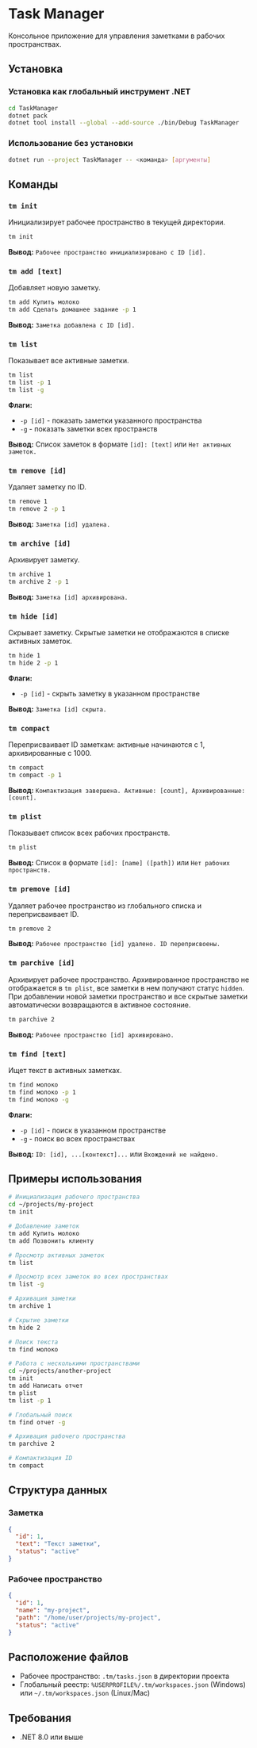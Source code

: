 # Task Manager

Консольное приложение для управления заметками в рабочих пространствах.

## Установка

### Установка как глобальный инструмент .NET

```bash
cd TaskManager
dotnet pack
dotnet tool install --global --add-source ./bin/Debug TaskManager
```

### Использование без установки

```bash
dotnet run --project TaskManager -- <команда> [аргументы]
```

## Команды

### `tm init`

Инициализирует рабочее пространство в текущей директории.

```bash
tm init
```

**Вывод:** `Рабочее пространство инициализировано с ID [id].`

### `tm add [text]`

Добавляет новую заметку.

```bash
tm add Купить молоко
tm add Сделать домашнее задание -p 1
```

**Вывод:** `Заметка добавлена с ID [id].`

### `tm list`

Показывает все активные заметки.

```bash
tm list
tm list -p 1
tm list -g
```

**Флаги:**
- `-p [id]` - показать заметки указанного пространства
- `-g` - показать заметки всех пространств

**Вывод:** Список заметок в формате `[id]: [text]` или `Нет активных заметок.`

### `tm remove [id]`

Удаляет заметку по ID.

```bash
tm remove 1
tm remove 2 -p 1
```

**Вывод:** `Заметка [id] удалена.`

### `tm archive [id]`

Архивирует заметку.

```bash
tm archive 1
tm archive 2 -p 1
```

**Вывод:** `Заметка [id] архивирована.`

### `tm hide [id]`

Скрывает заметку. Скрытые заметки не отображаются в списке активных заметок.

```bash
tm hide 1
tm hide 2 -p 1
```

**Флаги:**
- `-p [id]` - скрыть заметку в указанном пространстве

**Вывод:** `Заметка [id] скрыта.`

### `tm compact`

Переприсваивает ID заметкам: активные начинаются с 1, архивированные с 1000.

```bash
tm compact
tm compact -p 1
```

**Вывод:** `Компактизация завершена. Активные: [count], Архивированные: [count].`

### `tm plist`

Показывает список всех рабочих пространств.

```bash
tm plist
```

**Вывод:** Список в формате `[id]: [name] ([path])` или `Нет рабочих пространств.`

### `tm premove [id]`

Удаляет рабочее пространство из глобального списка и переприсваивает ID.

```bash
tm premove 2
```

**Вывод:** `Рабочее пространство [id] удалено. ID переприсвоены.`

### `tm parchive [id]`

Архивирует рабочее пространство. Архивированное пространство не отображается в `tm plist`, все заметки в нем получают статус `hidden`. При добавлении новой заметки пространство и все скрытые заметки автоматически возвращаются в активное состояние.

```bash
tm parchive 2
```

**Вывод:** `Рабочее пространство [id] архивировано.`

### `tm find [text]`

Ищет текст в активных заметках.

```bash
tm find молоко
tm find молоко -p 1
tm find молоко -g
```

**Флаги:**
- `-p [id]` - поиск в указанном пространстве
- `-g` - поиск во всех пространствах

**Вывод:** `ID: [id], ...[контекст]...` или `Вхождений не найдено.`

## Примеры использования

```bash
# Инициализация рабочего пространства
cd ~/projects/my-project
tm init

# Добавление заметок
tm add Купить молоко
tm add Позвонить клиенту

# Просмотр активных заметок
tm list

# Просмотр всех заметок во всех пространствах
tm list -g

# Архивация заметки
tm archive 1

# Скрытие заметки
tm hide 2

# Поиск текста
tm find молоко

# Работа с несколькими пространствами
cd ~/projects/another-project
tm init
tm add Написать отчет
tm plist
tm list -p 1

# Глобальный поиск
tm find отчет -g

# Архивация рабочего пространства
tm parchive 2

# Компактизация ID
tm compact
```

## Структура данных

### Заметка
```json
{
  "id": 1,
  "text": "Текст заметки",
  "status": "active"
}
```

### Рабочее пространство
```json
{
  "id": 1,
  "name": "my-project",
  "path": "/home/user/projects/my-project",
  "status": "active"
}
```

## Расположение файлов

- Рабочее пространство: `.tm/tasks.json` в директории проекта
- Глобальный реестр: `%USERPROFILE%/.tm/workspaces.json` (Windows) или `~/.tm/workspaces.json` (Linux/Mac)

## Требования

- .NET 8.0 или выше
